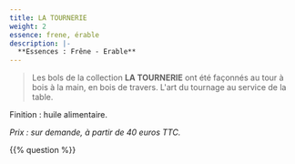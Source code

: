 ```yaml
---
title: LA TOURNERIE
weight: 2
essence: frene, érable
description: |-
  **Essences : Frêne - Erable**
---
```


>Les bols de la collection **LA TOURNERIE** ont été façonnés au tour à bois à la main, en bois de travers.
>L'art du tournage au service de la table.

Finition : huile alimentaire.

*Prix : sur demande, à partir de 40 euros TTC.*

{{% question %}}
